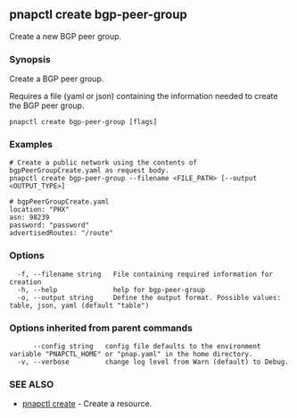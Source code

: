 ## pnapctl create bgp-peer-group

Create a new BGP peer group.

### Synopsis

Create a BGP peer group.

Requires a file (yaml or json) containing the information needed to create the BGP peer group.

```
pnapctl create bgp-peer-group [flags]
```

### Examples

```
# Create a public network using the contents of bgpPeerGroupCreate.yaml as request body. 
pnapctl create bgp-peer-group --filename <FILE_PATH> [--output <OUTPUT_TYPE>]

# bgpPeerGroupCreate.yaml
location: "PHX"
asn: 98239
password: "password"
advertisedRoutes: "/route"
```

### Options

```
  -f, --filename string   File containing required information for creation
  -h, --help              help for bgp-peer-group
  -o, --output string     Define the output format. Possible values: table, json, yaml (default "table")
```

### Options inherited from parent commands

```
      --config string   config file defaults to the environment variable "PNAPCTL_HOME" or "pnap.yaml" in the home directory.
  -v, --verbose         change log level from Warn (default) to Debug.
```

### SEE ALSO

* [pnapctl create](pnapctl_create.md)	 - Create a resource.

